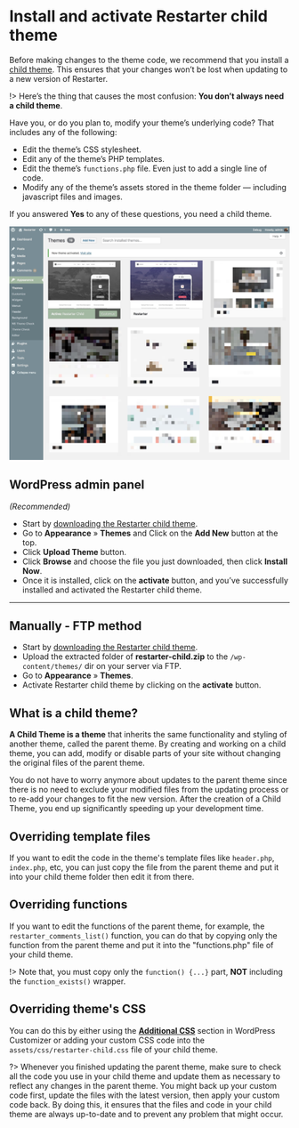# Install and activate Restarter child theme

Before making changes to the theme code, we recommend that you install a [child theme](https://github.com/mahdiyazdani/Restarter-Child/releases). This ensures that your changes won’t be lost when updating to a new version of Restarter.

!> Here’s the thing that causes the most confusion: **You don’t always need a child theme**.

Have you, or do you plan to, modify your theme’s underlying code? That includes any of the following:

* Edit the theme’s CSS stylesheet.
* Edit any of the theme’s PHP templates.
* Edit the theme’s ```functions.php``` file. Even just to add a single line of code.
* Modify any of the theme’s assets stored in the theme folder — including javascript files and images.

If you answered **Yes** to any of these questions, you need a child theme.

![Install and activate Restarter child theme](img/install-and-activate-restarter-child-theme.jpg)

## WordPress admin panel

*(Recommended)*

* Start by [downloading the Restarter child theme](https://github.com/mahdiyazdani/Restarter-Child/releases).
* Go to **Appearance** » **Themes** and Click on the **Add New** button at the top.
* Click **Upload Theme** button.
* Click **Browse** and choose the file you just downloaded, then click **Install Now**.
* Once it is installed, click on the **activate** button, and you’ve successfully installed and activated the Restarter child theme.

<hr/>

## Manually - FTP method

* Start by [downloading the Restarter child theme](https://github.com/mahdiyazdani/Restarter-Child/releases).
* Upload the extracted folder of **restarter-child.zip** to the ```/wp-content/themes/``` dir on your server via FTP.
* Go to **Appearance** » **Themes**. 
* Activate Restarter child theme by clicking on the **activate** button.

## What is a child theme?

**A Child Theme is a theme** that inherits the same functionality and styling of another theme, called the parent theme. By creating and working on a child theme, you can add, modify or disable parts of your site without changing the original files of the parent theme.

You do not have to worry anymore about updates to the parent theme since there is no need to exclude your modified files from the updating process or to re-add your changes to fit the new version. After the creation of a Child Theme, you end up significantly speeding up your development time.

## Overriding template files

If you want to edit the code in the theme's template files like ```header.php```, ```index.php```, etc, you can just copy the file from the parent theme and put it into your child theme folder then edit it from there.

## Overriding functions

If you want to edit the functions of the parent theme, for example, the ```restarter_comments_list()``` function, you can do that by copying only the function from the parent theme and put it into the "functions.php" file of your child theme.

!> Note that, you must copy only the ```function() {...}``` part, **NOT** including the ```function_exists()``` wrapper.

## Overriding theme's CSS

You can do this by either using the **[Additional CSS](add-custom-css.md)** section in WordPress Customizer or adding your custom CSS code into the ```assets/css/restarter-child.css``` file of your child theme.

?> Whenever you finished updating the parent theme, make sure to check all the code you use in your child theme and update them as necessary to reflect any changes in the parent theme. You might back up your custom code first, update the files with the latest version, then apply your custom code back.
By doing this, it ensures that the files and code in your child theme are always up-to-date and to prevent any problem that might occur.
